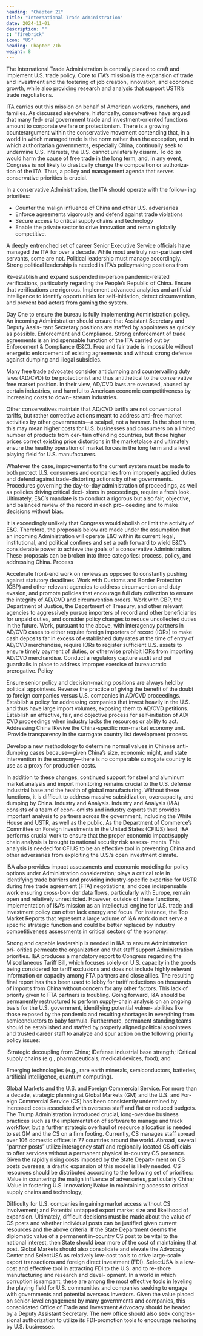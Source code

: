 ```yaml
---
heading: "Chapter 21"
title: "International Trade Administration"
date: 2024-11-01
description: ""
c: "firebrick"
icon: "US"
heading: Chapter 21b
weight: 8
---
```



The International Trade Administration is centrally placed to craft and implement U.S. trade policy. Core to ITA’s mission is the expansion of trade and investment and the fostering of job creation, innovation, and economic growth, while also providing research and analysis that support USTR’s trade negotiations. 

ITA carries out this mission on behalf of American workers, ranchers, and families. As discussed elsewhere, historically, conservatives have argued that many fed- eral government trade and investment-oriented functions amount to corporate welfare or protectionism. There is a growing counterargument within the conservative movement contending that, in a world in which managed trade is the norm rather than the exception, and in which authoritarian governments, especially China, continually seek to undermine U.S. interests, the U.S. cannot unilaterally disarm. To do so would harm the cause of free trade in the long term, and, in any event, Congress is not likely to drastically change the composition or authoriza- tion of the ITA. Thus, a policy and management agenda that serves conservative priorities is crucial.

In a conservative Administration, the ITA should operate with the follow-
ing priorities:

- Counter the malign influence of China and other U.S. adversaries
- Enforce agreements vigorously and defend against trade violations
- Secure access to critical supply chains and technology
- Enable the private sector to drive innovation and remain globally competitive.


A deeply entrenched set of career Senior Executive Service officials have managed the ITA for over a decade. While most are truly
non-partisan civil servants, some are not. Political leadership must manage accordingly. Strong political leadership is needed in ITA’s policymaking positions from


Re-establish and expand suspended in-person pandemic-related
verifications, particularly regarding the People’s Republic of China. Ensure
that verifications are rigorous.
Implement advanced analytics and artificial intelligence to identify
opportunities for self-initiation, detect circumvention, and prevent bad
actors from gaming the system.


Day One to ensure the bureau is fully implementing Administration policy. An
incoming Administration should ensure that Assistant Secretary and Deputy Assis-
tant Secretary positions are staffed by appointees as quickly as possible.
Enforcement and Compliance. Strong enforcement of trade agreements is
an indispensable function of the ITA carried out by Enforcement & Compliance
(E&C). Free and fair trade is impossible without energetic enforcement of existing agreements and without strong defense against dumping and illegal subsidies.

Many free trade advocates consider antidumping and countervailing duty laws
(AD/CVD) to be protectionist and thus antithetical to the conservative free market
position. In their view, AD/CVD laws are overused, abused by certain industries,
and harmful to American economic competitiveness by increasing costs to down-
stream industries.

Other conservatives maintain that AD/CVD tariffs are not conventional tariffs,
but rather corrective actions meant to address anti-free market activities by other
governments—a scalpel, not a hammer. In the short term, this may mean higher
costs for U.S. businesses and consumers on a limited number of products from cer-
tain offending countries, but those higher prices correct existing price distortions
in the marketplace and ultimately ensure the healthy operation of market forces
in the long term and a level playing field for U.S. manufacturers.

Whatever the case, improvements to the current system must be made to both
protect U.S. consumers and companies from improperly applied duties and defend
against trade-distorting actions by other governments. Procedures governing the
day-to-day administration of proceedings, as well as policies driving critical deci-
sions in proceedings, require a fresh look. Ultimately, E&C’s mandate is to conduct
a rigorous but also fair, objective, and balanced review of the record in each pro-
ceeding and to make decisions without bias.

It is exceedingly unlikely that Congress would abolish or limit the activity of
E&C. Therefore, the proposals below are made under the assumption that an
incoming Administration will operate E&C within its current legal, institutional,
and political confines and set a path forward to wield E&C’s considerable power to
achieve the goals of a conservative Administration. These proposals can be broken
into three categories: process, policy, and addressing China.
Process


Accelerate front-end work on reviews as opposed to constantly pushing
against statutory deadlines.
Work with Customs and Border Protection (CBP) and other relevant
agencies to address circumvention and duty evasion, and promote policies
that encourage full duty collection to ensure the integrity of AD/CVD and
circumvention orders.
Work with CBP, the Department of Justice, the Department of Treasury,
and other relevant agencies to aggressively pursue importers of record and
other beneficiaries for unpaid duties, and consider policy changes to reduce
uncollected duties in the future.
Work, pursuant to the above, with interagency partners in AD/CVD cases to
either require foreign importers of record (IORs) to make cash deposits far in
excess of established duty rates at the time of entry of AD/CVD merchandise,
require IORs to register sufficient U.S. assets to ensure timely payment of
duties, or otherwise prohibit IORs from importing AD/CVD merchandise.
Conduct a regulatory capture audit and put guardrails in place to address
improper exercise of bureaucratic prerogative.
Policy


Ensure senior policy and decision-making positions are always held by
political appointees.
Reverse the practice of giving the benefit of the doubt to foreign companies
versus U.S. companies in AD/CVD proceedings.
Establish a policy for addressing companies that invest heavily in the U.S.
and thus have large import volumes, exposing them to AD/CVD petitions.
Establish an effective, fair, and objective process for self-initiation of AD/
CVD proceedings when industry lacks the resources or ability to act.
Addressing China
lRevive the China-specific non-market economy unit.
lProvide transparency in the surrogate country list development process.


Develop a new methodology to determine normal values in Chinese anti-
dumping cases because—given China’s size, economic might, and state
intervention in the economy—there is no comparable surrogate country to
use as a proxy for production costs.


In addition to these changes, continued support for steel and aluminum market
analysis and import monitoring remains crucial to the U.S. defense industrial base
and the health of global manufacturing. Without these functions, it is difficult to
address massive subsidization, overcapacity, and dumping by China.
Industry and Analysis. Industry and Analysis (I&A) consists of a team of econ-
omists and industry experts that provides important analysis to partners across
the government, including the White House and USTR, as well as the public.
As the Department of Commerce’s Committee on Foreign Investments in the
United States (CFIUS) lead, I&A performs crucial work to ensure that the proper
economic impact/supply chain analysis is brought to national security risk assess-
ments. This analysis is needed for CFIUS to be an effective tool in preventing China
and other adversaries from exploiting the U.S.’s open investment climate.

I&A also provides impact assessments and economic modeling for policy
options under Administration consideration; plays a critical role in identifying
trade barriers and providing industry-specific expertise for USTR during free trade
agreement (FTA) negotiations; and does indispensable work ensuring cross-bor-
der data flows, particularly with Europe, remain open and relatively unrestricted.
However, outside of these functions, implementation of I&A’s mission as an
intellectual engine for U.S. trade and investment policy can often lack energy and
focus. For instance, the Top Market Reports that represent a large volume of I&A
work do not serve a specific strategic function and could be better replaced by
industry competitiveness assessments in critical sectors of the economy.

Strong and capable leadership is needed in I&A to ensure Administration pri-
orities permeate the organization and that staff support Administration priorities.
I&A produces a mandatory report to Congress regarding the Miscellaneous Tariff
Bill, which focuses solely on U.S. capacity in the goods being considered for tariff
exclusions and does not include highly relevant information on capacity among
FTA partners and close allies. The resulting final report has thus been used to lobby
for tariff reductions on thousands of imports from China without concern for any
other factors. This lack of priority given to FTA partners is troubling.
Going forward, I&A should be permanently restructured to perform supply-chain
analysis on an ongoing basis for the U.S. government, identifying potential vulner-
abilities like those exposed by the pandemic and resulting shortages in everything
from semiconductors to baby formula. Furthermore, permanent standing teams
should be established and staffed by properly aligned political appointees and trusted
career staff to analyze and spur action on the following priority policy issues:

lStrategic decoupling from China;
lDefense industrial base strength;
lCritical supply chains (e.g., pharmaceuticals, medical devices, food); and


Emerging technologies (e.g., rare earth minerals, semiconductors, batteries,
artificial intelligence, quantum computing).

Global Markets and the U.S. and Foreign Commercial Service. For more
than a decade, strategic planning at Global Markets (GM) and the U.S. and For-
eign Commercial Service (CS) has been consistently undermined by increased
costs associated with overseas staff and flat or reduced budgets. The Trump
Administration introduced crucial, long-overdue business practices such as the
implementation of software to manage and track workflow, but a further strategic
overhaul of resource allocation is needed to set GM and the CS on a firm footing.
Currently, CS manages staff spread over 106 domestic offices in 77 countries
around the world. Abroad, several “partner posts” utilize interagency staff and
regionally located CS officials to offer services without a permanent physical
in-country CS presence. Given the rapidly rising costs imposed by the State Depart-
ment on CS posts overseas, a drastic expansion of this model is likely needed.
CS resources should be distributed according to the following set of priorities:
lValue in countering the malign influence of adversaries, particularly China;
lValue in fostering U.S. innovation;
lValue in maintaining access to critical supply chains and technology;


Difficulty for U.S. companies in gaining market access without CS
involvement; and
Potential untapped export market size and likelihood of expansion.
Ultimately, difficult decisions must be made about the value of CS posts and
whether individual posts can be justified given current resources and the above
criteria. If the State Department deems the diplomatic value of a permanent
in-country CS post to be vital to the national interest, then State should bear more
of the cost of maintaining that post.
Global Markets should also consolidate and elevate the Advocacy Center and
SelectUSA as relatively low-cost tools to drive large-scale export transactions and foreign direct investment (FDI). SelectUSA is a low-cost and effective tool in
attracting FDI to the U.S. and to re-shore manufacturing and research and devel-
opment. In a world in which corruption is rampant, these are among the most
effective tools in leveling the playing field for U.S. communities and companies
seeking to engage with governments and potential overseas investors.
Given the value placed on senior-level engagement by many governments and
companies, this consolidated Office of Trade and Investment Advocacy should be
headed by a Deputy Assistant Secretary. The new office should also seek congres-
sional authorization to utilize its FDI-promotion tools to encourage reshoring by
U.S. businesses.

